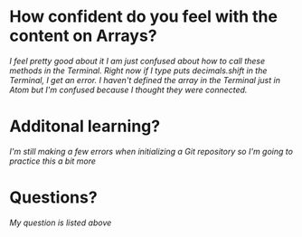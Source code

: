 # How confident do you feel with the content on Arrays?
*I feel pretty good about it I am just confused about how to call these methods in the Terminal. Right now if I type puts decimals.shift in the Terminal, I get an error. I haven't defined the array in the Terminal just in Atom but I'm confused because I thought they were connected.*


# Additonal learning?
*I'm still making a few errors when initializing a Git repository so I'm going to practice this a bit more*


# Questions?
*My question is listed above*
